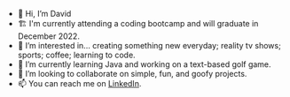 - 👋 Hi, I’m David
- 🏗️ I'm currently attending a coding bootcamp and will graduate in December 2022.
- 👀 I’m interested in... creating something new everyday; reality tv shows; sports; coffee; learning to code.  
- 🌱 I’m currently learning Java and working on a text-based golf game.
- 💞️ I’m looking to collaborate on simple, fun, and goofy projects.
- 📫 You can reach me on [LinkedIn](https://www.linkedin.com/in/david-smallhoover-20bbb7125/).

<!---
dsmallhoover/dsmallhoover is a ✨ special ✨ repository because its `README.md` (this file) appears on your GitHub profile.
You can click the Preview link to take a look at your changes.
--->
